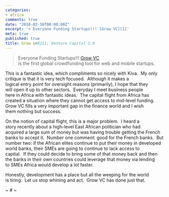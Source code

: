 ```yaml
---
categories:
- africa
comments: true
date: "2010-02-16T00:00:00Z"
excerpt: '> Everyone Funding Startups!!! [Grow VC][1]'
meta: true
published: true
title: Grow &#8211; Venture Capital 2.0
---
```


> Everyone Funding Startups!!! [Grow VC][1]  
> is the first global crowdfunding tool for web and mobile startups.

 [1]: http://www.growvc.com/main/index.html

This is a fantastic idea, which compliments so nicely with Kiva.  My only critique is that it is very tech focused.  Although it makes a  
logical entry point for oversight reasons (primarily), I hope that they  
will open it up to other sectors.  Everyday I meet business people  
here in Africa with fantastic ideas.  The capital flight from Africa has  
created a situation where they cannot get access to mid-level funding.   
Grow VC fills a very important gap in the finance world and I wish  
them nothing but success.

On the notion of capital flight, this is a major problem.  I heard a  
story recently about a high-level East African politician who had  
acquired a large sum of money but was having trouble getting the French  
banks to accept it.  Number one comment: good for the French banks.  But  
number two: if the African elites continue to put their money in developed  
world banks, their SMEs are going to continue to lack access to  
capital.  If they could decide to bring some of that money back and then  
the banks in their own countries could leverage that money via lending  
to SMEs Africa would develop a lot faster.

Honestly, development has a place but all the weeping for the world  
is tiring.  Let us stop whining and act.  Grow VC has done just that.

~ # ~